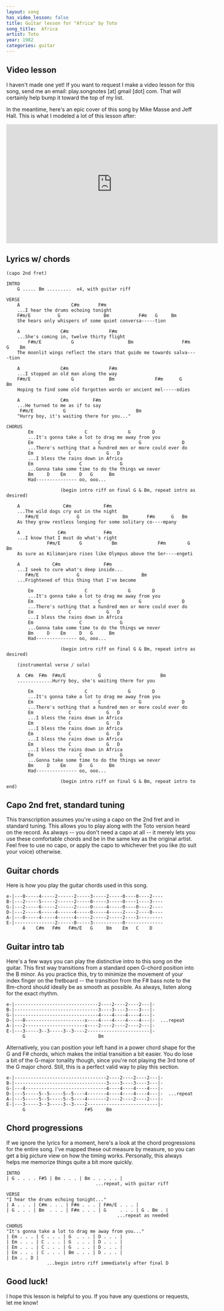 ```yaml
---
layout: song
has_video_lesson: false
title: Guitar lesson for "Africa" by Toto
song_title:  Africa
artist: Toto
year: 1982
categories: guitar
---
```


## Video lesson

I haven't made one yet! If you want to request I make a video lesson for this song, send me an email: play.songnotes [at] gmail [dot] com. That will certainly help bump it toward the top of my list.

In the meantime, here's an epic cover of this song by Mike Masse and Jeff Hall. This is what I modeled a lot of this lesson after:

<iframe width="560" height="315" src="https://www.youtube.com/embed/MLrC7e3vSv8?showinfo=0" frameborder="0" allowfullscreen></iframe>

## Lyrics w/ chords

    (capo 2nd fret)

    INTRO
        G ..... Bm .........  x4, with guitar riff

    VERSE
        A                   C#m       F#m
        ...I hear the drums echoing tonight
        F#m/E          G                Bm           F#m   G     Bm
        She hears only whispers of some quiet conversa-----tion

        A               C#m               F#m
        ...She's coming in, twelve thirty flight
            F#m/E           G                    Bm                  F#m   G    Bm
        The moonlit wings reflect the stars that guide me towards salva----tion

        A               C#m               F#m
        ...I stopped an old man along the way
        F#m/E               G             Bm               F#m      G     Bm
        Hoping to find some old forgotten words or ancient mel-----odies

        A               C#m         F#m
        ...He turned to me as if to say
         F#m/E           G                          Bm
        "Hurry boy, it's waiting there for you..."

    CHORUS
            Em                   C               G        D
            ...It's gonna take a lot to drag me away from you
            Em                        C              G               D
            ...There's nothing that a hundred men or more could ever do
            Em             C             G   D
            ...I bless the rains down in Africa
            Em                 C              G
            ...Gonna take some time to do the things we never
            Bm     D    Em     D   G      Bm
            Had--------------- oo, ooo...

                        (begin intro riff on final G & Bm, repeat intro as desired)

        A                C#m            F#m
        ...The wild dogs cry out in the night
           F#m/E              G                Bm       F#m      G   Bm
        As they grow restless longing for some solitary co----mpany

        A              C#m              F#m
        ...I know that I must do what's right
                   F#m/E       G           Bm               F#m        G   Bm
        As sure as Kilimanjaro rises like Olympus above the Ser----engeti

        A            C#m                F#m
        ...I seek to cure what's deep inside...
           F#m/E              G                       Bm
        ...Frightened of this thing that I've become

            Em                   C               G        D
            ...It's gonna take a lot to drag me away from you
            Em                        C              G               D
            ...There's nothing that a hundred men or more could ever do
            Em             C             G   D
            ...I bless the rains down in Africa
            Em                 C              G
            ...Gonna take some time to do the things we never
            Bm     D    Em     D   G      Bm
            Had--------------- oo, ooo...

                        (begin intro riff on final G & Bm, repeat intro as desired)

        (instrumental verse / solo)

        A  C#m  F#m  F#m/E            G                      Bm
        .............Hurry boy, she's waiting there for you

            Em                   C               G        D
            ...It's gonna take a lot to drag me away from you
            Em                        C              G               D
            ...There's nothing that a hundred men or more could ever do
            Em             C             G   D
            ...I bless the rains down in Africa
            Em             C             G   D
            ...I bless the rains down in Africa
            Em             C             G   D
            ...I bless the rains down in Africa
            Em             C             G   D
            ...I bless the rains down in Africa
            Em                 C              G
            ...Gonna take some time to do the things we never
            Bm     D    Em     D   G      Bm
            Had--------------- oo, ooo...

                        (begin intro riff on final G & Bm, repeat intro to end)

## Capo 2nd fret, standard tuning
This transcription assumes you're using a capo on the 2nd fret and in standard tuning. This allows you to play along with the Toto version heard on the record. As always -- you don't need a capo at all -- it merely lets you use these comfortable chords and be in the same key as the original artist. Feel free to use no capo, or apply the capo to whichever fret you like (to suit your voice) otherwise.

## Guitar chords

Here is how you play the guitar chords used in this song.

    e-|---0-----4-----2------2-----3-----2-----0----0----2----
    B-|---2-----5-----2------2-----0-----3-----0----1----3----
    G-|---2-----6-----2------2-----0-----4-----0----0----2----
    D-|---2-----6-----4------4-----0-----4-----2----2----0----
    A-|---0-----4-----4------4-----2-----2-----2----3---------
    E-|---------------2------0-----3-----------0--------------
          A    C#m   F#m   F#m/E   G     Bm    Em   C    D

## Guitar intro tab

Here's a few ways you can play the distinctive intro to this song on the guitar. This first way transitions from a standard open G-chord position into the B minor. As you practice this, try to minimize the movement of your index finger on the fretboard -- the transition from the F# bass note to the Bm-chord should ideally be as smooth as possible. As always, listen along for the exact rhythm.

    e-|-------------------------------2----2----2----2---|-
    B-|-------------------------------3----3----3----3---|-
    G-|-------------------------------4----4----4----4---|-
    D-|---0----------------------x----4----4----4----4---|-  ...repeat
    A-|---2----------------------x----2----2----2----2---|-
    E-|---3-----3--3-----3--3----2-----------------------|-
          G                           Bm

Alternatively, you can position your left hand in a power chord shape for the G and F# chords, which makes the initial transition a bit easier. You do lose a bit of the G-major tonality though, since you're not playing the 3rd tone of the G major chord. Still, this is a perfect valid way to play this section.

    e-|----------------------------------2----2----2----2---|-
    B-|----------------------------------3----3----3----3---|-
    G-|---4------------------------------4----4----4----4---|-
    D-|---5-----5--5-----5--5----4-------4----4----4----4---|-  ...repeat
    A-|---5-----5--5-----5--5----4-------2----2----2----2---|-
    E-|---3-----3--3-----3--3----2--------------------------|-
          G                      F#5     Bm

## Chord progressions

If we ignore the lyrics for a moment, here's a look at the chord progressions for the entire song. I've mapped these out measure by measure, so you can get a big picture view on how the timing works. Personally, this always helps me memorize things quite a bit more quickly.

    INTRO
    | G . . . . F#5 | Bm . . . | Bm . . . . . |
                                     ...repeat, with guitar riff

    VERSE
    "I hear the drums echoing tonight..."
    | A . . . | C#m . . . | F#m . . . | F#m/E . . . |
    | G . . . | Bm  . . . | F#m . . . | G     . . . | G . Bm . |
                                             ...repeat as needed

    CHORUS
    "It's gonna take a lot to drag me away from you..."
    | Em . . . | C . . . | G  . . . | D . . . |
    | Em . . . | C . . . | G  . . . | D . . . |
    | Em . . . | C . . . | G  . . . | D . . . |
    | Em . . . | C . . . | Bm . . . | D . . . |
    | Em . . D |
                   ...begin intro riff immediately after final D

## Good luck!

I hope this lesson is helpful to you. If you have any questions or requests, let me know!
